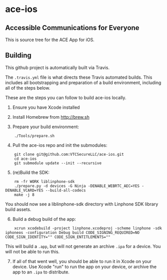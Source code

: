 # ace-ios

## Accessible Communications for Everyone

This is source tree for the ACE App for iOS.

## Building

This github project is automatically built via Travis.

The `.travis.yml` file is what directs these Travis automated builds. This includes all bootstrapping and preparation of a build environment, including all of the steps below.

These are the steps you can follow to build ace-ios locally.

1. Ensure you have Xcode installed

2. Install Homebrew from http://brew.sh

3. Prepare your build environment:

```
    ./Tools/prepare.sh
```
    
4. Pull the ace-ios repo and init the submodules:
    
```
    git clone git@github.com:VTCSecureLLC/ace-ios.git
    cd ace-ios
    git submodule update --init --recursive
```


5. (re)Build the SDK:
    
```
    rm -fr WORK liblinphone-sdk
    ./prepare.py -d devices -G Ninja -DENABLE_WEBRTC_AEC=YES -DENABLE_VCARD=YES --build-all-codecs
    make -j 8
```

You should now see a liblinphone-sdk directory with Linphone SDK library build assets.

6. Build a debug build of the app:
    
```
    xcrun xcodebuild -project linphone.xcodeproj -scheme linphone -sdk iphoneos -configuration Debug build CODE_SIGNING_REQUIRED=NO CODE_SIGN_IDENTITY="" CODE_SIGN_ENTITLEMENTS=""
```

This will build a `.app`, but will not generate an archive `.ipa` for a device. You will not be able to run this.

7.  If all of that went well, you should be able to run it in Xcode on your device. Use Xcode "run" to run the app on your device, or archive the app to an `.ipa` to distribute.

